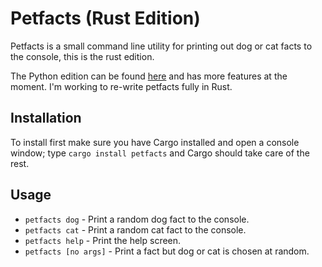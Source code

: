 # Petfacts (Rust Edition)
Petfacts is a small command line utility for printing out dog or cat facts to the console, this is the rust edition.

The Python edition can be found [here](https://github.com/CodeCanna/petfacts) and has more features at the moment.  I'm working to re-write petfacts fully in Rust.

## Installation
To install first make sure you have Cargo installed and open a console window; type `cargo install petfacts` and Cargo should take care of the rest.


## Usage
* `petfacts dog` - Print a random dog fact to the console.
* `petfacts cat` - Print a random cat fact to the console.
* `petfacts help` - Print the help screen.
* `petfacts [no args]` - Print a fact but dog or cat is chosen at random.
